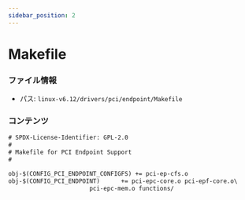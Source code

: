 ```yaml
---
sidebar_position: 2
---
```

# Makefile

### ファイル情報

- パス: `linux-v6.12/drivers/pci/endpoint/Makefile`

### コンテンツ

```txt
# SPDX-License-Identifier: GPL-2.0
#
# Makefile for PCI Endpoint Support
#

obj-$(CONFIG_PCI_ENDPOINT_CONFIGFS)	+= pci-ep-cfs.o
obj-$(CONFIG_PCI_ENDPOINT)		+= pci-epc-core.o pci-epf-core.o\
					   pci-epc-mem.o functions/

```

